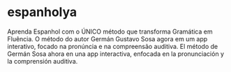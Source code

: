 # espanholya
Aprenda Espanhol com o ÚNICO método que transforma Gramática em Fluência. O método do autor Germán Gustavo Sosa agora em um app interativo, focado na pronúncia e na compreensão auditiva. El método de Germán Sosa ahora en una app interactiva, enfocada en la pronunciación y la comprensión auditiva.
